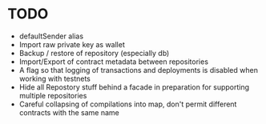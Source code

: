 # TODO

* defaultSender alias
* Import raw private key as wallet
* Backup / restore of repository (especially db)
* Import/Export of contract metadata between repositories
* A flag so that logging of transactions and deployments is disabled when working with testnets
* Hide all Repostory stuff behind a facade in preparation for supporting multiple repositories
* Careful collapsing of compilations into map, don't permit different contracts with the same name
